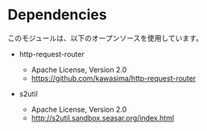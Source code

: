# Dependencies

このモジュールは、以下のオープンソースを使用しています。

- http-request-router
    - Apache License, Version 2.0
    - https://github.com/kawasima/http-request-router

- s2util
    - Apache License, Version 2.0
    - http://s2util.sandbox.seasar.org/index.html
